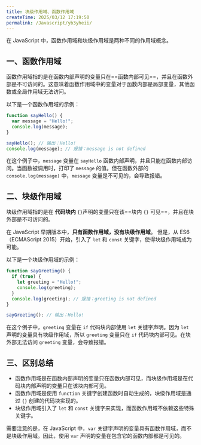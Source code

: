 ```yaml
---
title: 块级作用域、函数作用域
createTime: 2025/03/12 17:19:50
permalink: /Javascript/yb3yheii/
---
```


在 JavaScript 中，函数作用域和块级作用域是两种不同的作用域概念。

## 一、函数作用域

函数作用域指的是在函数内部声明的变量只在==函数内部可见==，并且在函数外部是不可访问的。这意味着函数作用域中的变量对于函数内部是局部变量，其他函数或全局作用域无法访问。

以下是一个函数作用域的示例：

```javascript
function sayHello() {
  var message = "Hello!";
  console.log(message);
}

sayHello(); // 输出：Hello!
console.log(message); // 报错：message is not defined
```

在这个例子中，`message` 变量在 `sayHello` 函数内部声明，并且只能在函数内部访问。当函数被调用时，打印了 `message` 的值。但在函数外部的 `console.log(message)` 中，`message` 变量是不可见的，会导致报错。

## 二、块级作用域

块级作用域指的是在 **代码块内** `{}`声明的变量只在该==块内 `{}` 可见==，并且在块外部是不可访问的。

在 JavaScript 早期版本中，**只有函数作用域，没有块级作用域**。 但是，从 ES6（ECMAScript 2015）开始，引入了 `let` 和 `const` 关键字，使得块级作用域成为可能。

以下是一个块级作用域的示例：

```javascript
function sayGreeting() {
  if (true) {
    let greeting = "Hello!";
    console.log(greeting);
  }
  console.log(greeting); // 报错：greeting is not defined
}

sayGreeting(); // 输出：Hello!
```

在这个例子中，`greeting` 变量在 `if` 代码块内部使用 `let` 关键字声明。因为 `let` 声明的变量具有块级作用域，所以 `greeting` 变量只在 `if` 代码块内部可见。在块外部无法访问 `greeting` 变量，会导致报错。

## 三、区别总结

- 函数作用域是在函数内部声明的变量只在函数内部可见，而块级作用域是在代码块内部声明的变量只在该块内部可见。
- 函数作用域是使用 `function` 关键字创建函数时自动生成的，块级作用域是通过 `{}` 创建的代码块实现的。
- 块级作用域引入了 `let` 和 `const` 关键字来实现，而函数作用域不依赖这些特殊关键字。

需要注意的是，在 JavaScript 中，`var` 关键字声明的变量具有函数作用域，而不是块级作用域。因此，使用 `var` 声明的变量在包含它的函数内部都是可见的。
